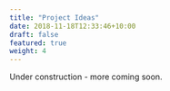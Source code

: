 ```yaml
---
title: "Project Ideas"
date: 2018-11-18T12:33:46+10:00
draft: false
featured: true
weight: 4
---
```


Under construction - more coming soon.
